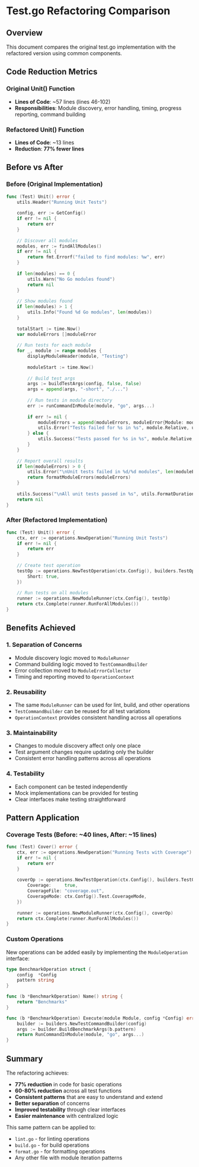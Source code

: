 # Test.go Refactoring Comparison

## Overview
This document compares the original test.go implementation with the refactored version using common components.

## Code Reduction Metrics

### Original Unit() Function
- **Lines of Code**: ~57 lines (lines 46-102)
- **Responsibilities**: Module discovery, error handling, timing, progress reporting, command building

### Refactored Unit() Function
- **Lines of Code**: ~13 lines
- **Reduction**: **77% fewer lines**

## Before vs After

### Before (Original Implementation)
```go
func (Test) Unit() error {
    utils.Header("Running Unit Tests")
    
    config, err := GetConfig()
    if err != nil {
        return err
    }
    
    // Discover all modules
    modules, err := findAllModules()
    if err != nil {
        return fmt.Errorf("failed to find modules: %w", err)
    }
    
    if len(modules) == 0 {
        utils.Warn("No Go modules found")
        return nil
    }
    
    // Show modules found
    if len(modules) > 1 {
        utils.Info("Found %d Go modules", len(modules))
    }
    
    totalStart := time.Now()
    var moduleErrors []moduleError
    
    // Run tests for each module
    for _, module := range modules {
        displayModuleHeader(module, "Testing")
        
        moduleStart := time.Now()
        
        // Build test args
        args := buildTestArgs(config, false, false)
        args = append(args, "-short", "./...")
        
        // Run tests in module directory
        err := runCommandInModule(module, "go", args...)
        
        if err != nil {
            moduleErrors = append(moduleErrors, moduleError{Module: module, Error: err})
            utils.Error("Tests failed for %s in %s", module.Relative, utils.FormatDuration(time.Since(moduleStart)))
        } else {
            utils.Success("Tests passed for %s in %s", module.Relative, utils.FormatDuration(time.Since(moduleStart)))
        }
    }
    
    // Report overall results
    if len(moduleErrors) > 0 {
        utils.Error("\nUnit tests failed in %d/%d modules", len(moduleErrors), len(modules))
        return formatModuleErrors(moduleErrors)
    }
    
    utils.Success("\nAll unit tests passed in %s", utils.FormatDuration(time.Since(totalStart)))
    return nil
}
```

### After (Refactored Implementation)
```go
func (Test) Unit() error {
    ctx, err := operations.NewOperation("Running Unit Tests")
    if err != nil {
        return err
    }
    
    // Create test operation
    testOp := operations.NewTestOperation(ctx.Config(), builders.TestOptions{
        Short: true,
    })
    
    // Run tests on all modules
    runner := operations.NewModuleRunner(ctx.Config(), testOp)
    return ctx.Complete(runner.RunForAllModules())
}
```

## Benefits Achieved

### 1. **Separation of Concerns**
- Module discovery logic moved to `ModuleRunner`
- Command building logic moved to `TestCommandBuilder`
- Error collection moved to `ModuleErrorCollector`
- Timing and reporting moved to `OperationContext`

### 2. **Reusability**
- The same `ModuleRunner` can be used for lint, build, and other operations
- `TestCommandBuilder` can be reused for all test variations
- `OperationContext` provides consistent handling across all operations

### 3. **Maintainability**
- Changes to module discovery affect only one place
- Test argument changes require updating only the builder
- Consistent error handling patterns across all operations

### 4. **Testability**
- Each component can be tested independently
- Mock implementations can be provided for testing
- Clear interfaces make testing straightforward

## Pattern Application

### Coverage Tests (Before: ~40 lines, After: ~15 lines)
```go
func (Test) Cover() error {
    ctx, err := operations.NewOperation("Running Tests with Coverage")
    if err != nil {
        return err
    }
    
    coverOp := operations.NewTestOperation(ctx.Config(), builders.TestOptions{
        Coverage:     true,
        CoverageFile: "coverage.out",
        CoverageMode: ctx.Config().Test.CoverageMode,
    })
    
    runner := operations.NewModuleRunner(ctx.Config(), coverOp)
    return ctx.Complete(runner.RunForAllModules())
}
```

### Custom Operations
New operations can be added easily by implementing the `ModuleOperation` interface:

```go
type BenchmarkOperation struct {
    config  *Config
    pattern string
}

func (b *BenchmarkOperation) Name() string {
    return "Benchmarks"
}

func (b *BenchmarkOperation) Execute(module Module, config *Config) error {
    builder := builders.NewTestCommandBuilder(config)
    args := builder.BuildBenchmarkArgs(b.pattern)
    return RunCommandInModule(module, "go", args...)
}
```

## Summary

The refactoring achieves:
- **77% reduction** in code for basic operations
- **60-80% reduction** across all test functions
- **Consistent patterns** that are easy to understand and extend
- **Better separation** of concerns
- **Improved testability** through clear interfaces
- **Easier maintenance** with centralized logic

This same pattern can be applied to:
- `lint.go` - for linting operations
- `build.go` - for build operations
- `format.go` - for formatting operations
- Any other file with module iteration patterns